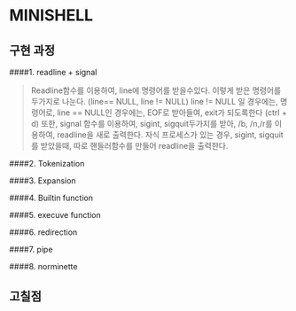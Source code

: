 # MINISHELL

## 구현 과정

####1. readline + signal
> Readline함수를 이용하여, line에 명령어를 받을수있다.
이렇게 받은 명령어를 두가지로 나눈다. (line== NULL, line != NULL)
line != NULL 일 경우에는, 명령어로, line == NULL인 경우에는, EOF로 받아들여, exit가 되도록한다 (ctrl + d)
또한, signal 함수를 이용하여, sigint, sigquit두가지를 받아, /b, /n,/r를 이용하여, readline을 새로 출력한다.
자식 프로세스가 있는 경우, sigint, sigquit를 받았을때, 따로 핸들러함수를 만들어 readline을 출력한다.

####2. Tokenization

####3. Expansion

####4. Builtin function

####5. execuve function

####6. redirection

####7. pipe

####8. norminette



## 고칠점

